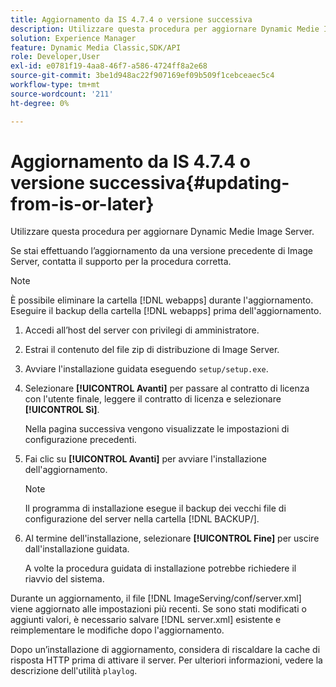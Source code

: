 ```yaml
---
title: Aggiornamento da IS 4.7.4 o versione successiva
description: Utilizzare questa procedura per aggiornare Dynamic Medie Image Server.
solution: Experience Manager
feature: Dynamic Media Classic,SDK/API
role: Developer,User
exl-id: e0781f19-4aa8-46f7-a586-4724ff8a2e68
source-git-commit: 3be1d948ac22f907169ef09b509f1cebceaec5c4
workflow-type: tm+mt
source-wordcount: '211'
ht-degree: 0%

---
```


# Aggiornamento da IS 4.7.4 o versione successiva{#updating-from-is-or-later}

Utilizzare questa procedura per aggiornare Dynamic Medie Image Server.

Se stai effettuando l’aggiornamento da una versione precedente di Image Server, contatta il supporto per la procedura corretta.

>[!NOTE]
>
>È possibile eliminare la cartella [!DNL webapps] durante l&#39;aggiornamento. Eseguire il backup della cartella [!DNL webapps] prima dell&#39;aggiornamento.

1. Accedi all’host del server con privilegi di amministratore.
1. Estrai il contenuto del file zip di distribuzione di Image Server.
1. Avviare l&#39;installazione guidata eseguendo `setup/setup.exe`.
1. Selezionare **[!UICONTROL Avanti]** per passare al contratto di licenza con l&#39;utente finale, leggere il contratto di licenza e selezionare **[!UICONTROL Sì]**.

   Nella pagina successiva vengono visualizzate le impostazioni di configurazione precedenti.
1. Fai clic su **[!UICONTROL Avanti]** per avviare l&#39;installazione dell&#39;aggiornamento.

   >[!NOTE]
   >
   >Il programma di installazione esegue il backup dei vecchi file di configurazione del server nella cartella [!DNL BACKUP/].

1. Al termine dell&#39;installazione, selezionare **[!UICONTROL Fine]** per uscire dall&#39;installazione guidata.

   A volte la procedura guidata di installazione potrebbe richiedere il riavvio del sistema.

Durante un aggiornamento, il file [!DNL ImageServing/conf/server.xml] viene aggiornato alle impostazioni più recenti. Se sono stati modificati o aggiunti valori, è necessario salvare [!DNL server.xml] esistente e reimplementare le modifiche dopo l&#39;aggiornamento.

Dopo un’installazione di aggiornamento, considera di riscaldare la cache di risposta HTTP prima di attivare il server. Per ulteriori informazioni, vedere la descrizione dell&#39;utilità `playlog`.
